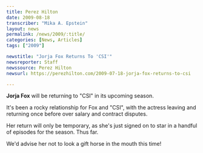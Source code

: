 ```yaml
---
title: Perez Hilton
date: 2009-08-18
transcriber: "Mika A. Epstein"
layout: news
permalink: /news/2009/:title/
categories: [News, Articles]
tags: ["2009"]

newstitle: "Jorja Fox Returns To 'CSI'"
newsreporter: Staff
newssource: Perez Hilton
newsurl: https://perezhilton.com/2009-07-18-jorja-fox-returns-to-csi

---
```


**Jorja Fox** will be returning to "CSI" in its upcoming season.

It's been a rocky relationship for Fox and "CSI", with the actress leaving and returning once before over salary and contract disputes.

Her return will only be temporary, as she's just signed on to star in a handful of episodes for the season. Thus far.

We'd advise her not to look a gift horse in the mouth this time!
